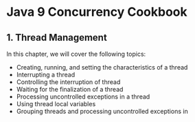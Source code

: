 # Java 9 Concurrency Cookbook

## 1. Thread Management

In this chapter, we will cover the following topics:

- Creating, running, and setting the characteristics of a thread
- Interrupting a thread
- Controlling the interruption of thread
- Waiting for the finalization of a thread
- Processing uncontrolled exceptions in a thread
- Using thread local variables
- Grouping threads and processing uncontrolled exceptions in 